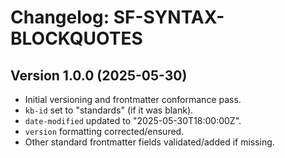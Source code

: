 # Changelog: SF-SYNTAX-BLOCKQUOTES

## Version 1.0.0 (2025-05-30)
- Initial versioning and frontmatter conformance pass.
- `kb-id` set to "standards" (if it was blank).
- `date-modified` updated to "2025-05-30T18:00:00Z".
- `version` formatting corrected/ensured.
- Other standard frontmatter fields validated/added if missing.
